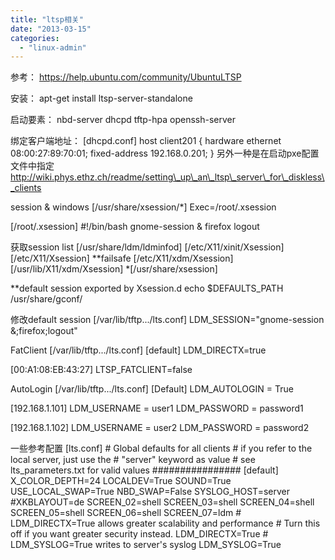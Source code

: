 ```yaml
---
title: "ltsp相关"
date: "2013-03-15"
categories: 
  - "linux-admin"
---
```


参考： https://help.ubuntu.com/community/UbuntuLTSP

安装： apt-get install ltsp-server-standalone

启动要素： nbd-server dhcpd tftp-hpa openssh-server

绑定客户端地址： \[dhcpd.conf\] host client201 { hardware ethernet 08:00:27:89:70:01; fixed-address 192.168.0.201; } 另外一种是在启动pxe配置文件中指定 http://wiki.phys.ethz.ch/readme/setting\_up\_an\_ltsp\_server\_for\_diskless\_clients

session & windows \[/usr/share/xsession/\*\] Exec=/root/.xsession

\[/root/.xsession\] #!/bin/bash gnome-session & firefox logout

获取session list \[/usr/share/ldm/ldminfod\] \[/etc/X11/xinit/Xsession\] \[/etc/X11/Xsession\] \*\*failsafe \[/etc/X11/xdm/Xsession\] \[/usr/lib/X11/xdm/Xsession\] \*\[/usr/share/xsession\]

\*\*default session exported by Xsession.d echo $DEFAULTS\_PATH /usr/share/gconf/

修改default session \[/var/lib/tftp.../lts.conf\] LDM\_SESSION="gnome-session &;firefox;logout"

FatClient \[/var/lib/tftp.../lts.conf\] \[default\] LDM\_DIRECTX=true

\[00:A1:08:EB:43:27\] LTSP\_FATCLIENT=false

AutoLogin \[/var/lib/tftp.../lts.conf\] \[Default\] LDM\_AUTOLOGIN = True

\[192.168.1.101\] LDM\_USERNAME = user1 LDM\_PASSWORD = password1

\[192.168.1.102\] LDM\_USERNAME = user2 LDM\_PASSWORD = password2

一些参考配置 \[lts.conf\] # Global defaults for all clients # if you refer to the local server, just use the # "server" keyword as value # see lts\_parameters.txt for valid values ################ \[default\] X\_COLOR\_DEPTH=24 LOCALDEV=True SOUND=True USE\_LOCAL\_SWAP=True NBD\_SWAP=False SYSLOG\_HOST=server #XKBLAYOUT=de SCREEN\_02=shell SCREEN\_03=shell SCREEN\_04=shell SCREEN\_05=shell SCREEN\_06=shell SCREEN\_07=ldm # LDM\_DIRECTX=True allows greater scalability and performance # Turn this off if you want greater security instead. LDM\_DIRECTX=True # LDM\_SYSLOG=True writes to server's syslog LDM\_SYSLOG=True
